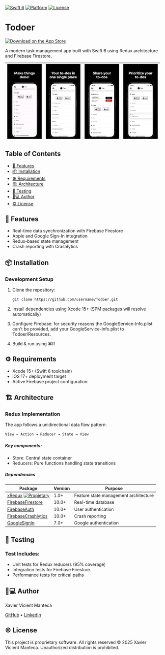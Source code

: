 [![Swift 6](https://img.shields.io/badge/Swift-6.0-orange.svg?style=flat)](https://swift.org) [![Platform](https://img.shields.io/badge/Platform-iOS_17+-blue.svg)](https://developer.apple.com/ios/) [![License](https://img.shields.io/badge/License-Proprietary-lightgrey.svg)](LICENSE)
# Todoer
[![Download on the App Store](https://developer.apple.com/assets/elements/badges/download-on-the-app-store.svg)](https://apps.apple.com/es/app/todoer/id6476218460?l=en-GB)

A modern task management app built with Swift 6 using Redux architecture and Firebase Firestore.

| ![Image1](/docs/media/00.gif) | ![Image2](/docs/media/01.png) | ![Image3](/docs/media/02.png) | ![Image4](/docs/media/03.png) |
|:---------------------:|:---------------------:|:---------------------:|:---------------------:|

## Table of Contents
- [🚀 Features](#-features)
- [📦 Installation](#-installation)
- [⚙️ Requirements](#️-requirements)
- [🏗 Architecture](#-architecture)
- [🧪 Testing](#-testing)
- [👨💻 Author](#-author)
- [© License](#-license)

## 🚀 Features
- Real-time data synchronization with Firebase Firestore
- Apple and Google Sign-In integration
- Redux-based state management
- Crash reporting with Crashlytics

## 📦 Installation

### Development Setup

1. Clone the repository:
   ```bash
   git clone https://github.com/username/Todoer.git
   ```
2. Install dependencies using Xcode 15+ (SPM packages will resolve automatically)

3. Configure Firebase: for security reasons the GoogleService-Info.plist can't be provided, add your GoogleService-Info.plist to Todoer/Resources.

4. Build & run using ⌘R

## ⚙️ Requirements
- Xcode 15+ (Swift 6 toolchain)
- iOS 17+ deployment target
- Active Firebase project configuration

## 🏗 Architecture
### Redux Implementation
The app follows a unidirectional data flow pattern:
   ```swift
View → Action → Reducer → State → View
   ```
##### Key components:

- Store: Central state container
- Reducers: Pure functions handling state transitions

##### Dependencies
| **Package**            | **Version** | **Purpose**                   |
|-------------------------|------------|--------------------------------|
| [xRedux](https://github.com/xvicient/xRedux) [![Propietary](https://img.shields.io/badge/Proprietary-lightgrey.svg)](Propietary) | 1.0+      | Feature state management architecture  |
| [FirebaseFirestore](https://firebase.google.com/docs/firestore) | 10.0+      | Real-time database           |
| [FirebaseAuth](https://firebase.google.com/docs/auth)         | 10.0+      | User authentication          |
| [FirebaseCrashlytics](https://firebase.google.com/docs/crashlytics) | 10.0+      | Crash reporting               |
| [GoogleSignIn](https://developers.google.com/identity/sign-in/ios) | 7.0+       | Google authentication         |


## 🧪 Testing
### Test Includes:

- Unit tests for Redux reducers (95% coverage)
- Integration tests for Firebase Firestore.
- Performance tests for critical paths

## 👨💻 Author

Xavier Vicient Manteca

[GitHub](https://github.com/xvicient) • [LinkedIn](https://www.linkedin.com/in/xvicient/)

## © License

This project is proprietary software. All rights reserved © 2025 Xavier Vicient Manteca. Unauthorized distribution is prohibited.